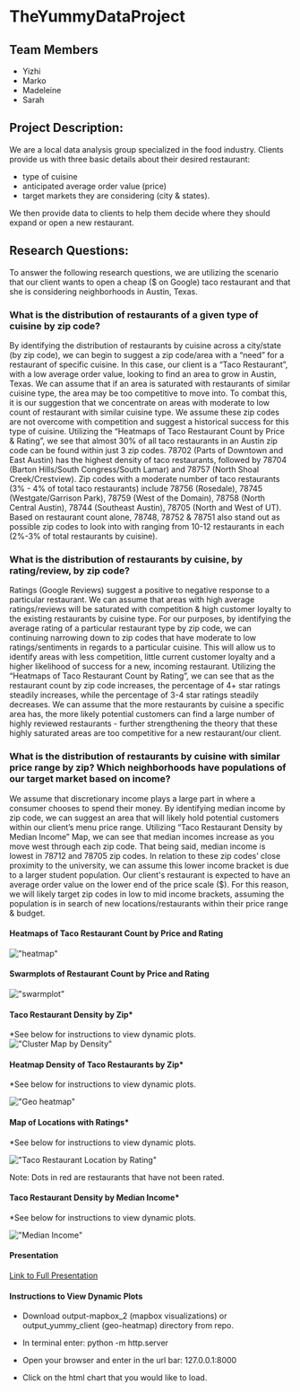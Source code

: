 # TheYummyDataProject


<h2>Team Members</h2> 

- Yizhi
- Marko
- Madeleine
- Sarah

<h2>Project Description:</h2> 
We are a local data analysis group specialized in the food industry.
Clients provide us with three basic details about their desired restaurant:

- type of cuisine
- anticipated average order value (price)
- target markets they are considering (city & states).

We then provide data to clients to help them decide where they should expand or open a new restaurant.

<h2>Research Questions:</h2>

To answer the following research questions, we are utilizing the scenario that our client wants to open a cheap ($ on Google) taco restaurant and that she is considering neighborhoods in Austin, Texas.


<h3>What is the distribution of restaurants of a given type of cuisine by zip code? </h3>
By identifying the distribution of restaurants by cuisine across a city/state (by zip code), we can begin to suggest a zip code/area with a “need” for a restaurant of specific cuisine. In this case, our client is a “Taco Restaurant”, with a low average order value, looking to find an area to grow in Austin, Texas. We can assume that if an area is saturated with restaurants of similar cuisine type, the area may be too competitive to move into. To combat this, it is our suggestion that we concentrate on areas with moderate to low count of restaurant with similar cuisine type. We assume these zip codes are not overcome with competition and suggest a historical success for this type of cuisine.
Utilizing the “Heatmaps of Taco Restaurant Count by Price & Rating”, we see that almost 30% of all taco restaurants in an Austin zip code can be found within just 3 zip codes. 78702 (Parts of Downtown and East Austin) has the highest density of taco restaurants, followed by 78704 (Barton Hills/South Congress/South Lamar) and 78757 (North Shoal Creek/Crestview). 
Zip codes with a moderate number of taco restaurants (3% - 4% of total taco restaurants) include 78756 (Rosedale), 78745 (Westgate/Garrison Park), 78759 (West of the Domain), 78758 (North Central Austin), 78744 (Southeast Austin), 78705 (North and West of UT). Based on restaurant count alone,  78748, 78752 & 78751 also stand out as possible zip codes to look into with ranging from 10-12 restaurants in each  (2%-3% of total restaurants by cuisine). 


<h3>What is the distribution of restaurants by cuisine, by rating/review, by zip code?  </h3>
Ratings (Google Reviews) suggest a positive to negative response to a particular restaurant. We can assume that areas with high average ratings/reviews will be saturated with competition & high customer loyalty to the existing restaurants by cuisine type. For our purposes, by identifying the average rating of a particular restaurant type by zip code, we can continuing narrowing down to zip codes that have moderate to low ratings/sentiments in regards to a particular cuisine. This will allow us to identify areas with less competition, little current customer loyalty and a higher likelihood of success for a new, incoming restaurant. 
Utilizing the “Heatmaps of Taco Restaurant Count by Rating”, we can see that as the restaurant count by zip code increases, the percentage of 4+ star ratings steadily increases, while the percentage of 3-4 star ratings steadily decreases. We can assume that the more restaurants by cuisine a specific area has, the more likely potential customers can find a large number of highly reviewed restaurants - further strengthening the theory that these highly saturated areas are too competitive for a new restaurant/our client. 



<h3>What is the distribution of restaurants by cuisine with similar price range by zip? Which neighborhoods have populations of our target market based on income?</h3>
We assume that discretionary income plays a large part in where a consumer chooses to spend their money. By identifying median income by zip code, we can suggest an area that will likely hold potential customers within our client’s menu price range. 
Utilizing “Taco Restaurant Density by Median Income” Map, we can see that median incomes increase as you move west through each zip code. That being said, median income is lowest in 78712 and 78705 zip codes. In relation to these zip codes’ close proximity to the university, we can assume this lower income bracket is due to a larger student population. Our client's restaurant is expected to have an average order value on the lower end of the price scale ($). For this reason, we will likely target zip codes in low to mid income brackets, assuming the population is in search of new locations/restaurants within their price range & budget. 


<h4>Heatmaps of Taco Restaurant Count by Price and Rating</h4>

!["heatmap"](https://raw.githubusercontent.com/MadeleineC/TheYummyDataProject/master/output_yummy_client/Heatmap%20of%20taco%20restaurants%20by%20zipcode%20in%20Austin%2C%20TX.png)

<h4>Swarmplots of Restaurant Count by Price and Rating</h4>


!["swarmplot"](https://raw.githubusercontent.com/MadeleineC/TheYummyDataProject/master/output_yummy_client/Swarmplot%20of%20taco%20restaurants%20by%20zipcode%20in%20Austin%2C%20TX.png)

<h4>Taco Restaurant Density by Zip*</h4>

*See below for instructions to view dynamic plots.
!["Cluster Map by Density"](https://raw.githubusercontent.com/MadeleineC/TheYummyDataProject/master/Screen%20Shot%202018-03-14%20at%2011.12.22%20AM.png)

<h4>Heatmap Density of Taco Restaurants by Zip*</h4>

*See below for instructions to view dynamic plots.

!["Geo heatmap"](https://raw.githubusercontent.com/MadeleineC/TheYummyDataProject/master/Screen%20Shot%202018-03-14%20at%2011.38.44%20AM.png)

<h4>Map of Locations with Ratings*</h4>

*See below for instructions to view dynamic plots.

!["Taco Restaurant Location by Rating"](https://raw.githubusercontent.com/MadeleineC/TheYummyDataProject/master/Screen%20Shot%202018-03-14%20at%2011.09.00%20AM.png)

Note: Dots in red are restaurants that have not been rated.


<h4>Taco Restaurant Density by Median Income*</h4>

*See below for instructions to view dynamic plots.

!["Median Income"](https://raw.githubusercontent.com/MadeleineC/TheYummyDataProject/master/Screen%20Shot%202018-03-14%20at%2011.07.41%20AM.png)

<h4>Presentation</h4>

[Link to Full Presentation](https://docs.google.com/presentation/d/1QLDXyW-qr9dcxX0ToU_s7tcpmEPBAlRHW_dnaCM8Bas/edit#slide=id.p)

<h4> Instructions to View Dynamic Plots </h4>

- Download output-mapbox_2 (mapbox visualizations) or output_yummy_client (geo-heatmap) directory from repo.

- In terminal enter: python -m http.server

- Open your browser and enter in the url bar: 127.0.0.1:8000

- Click on the html chart that you would like to load.
